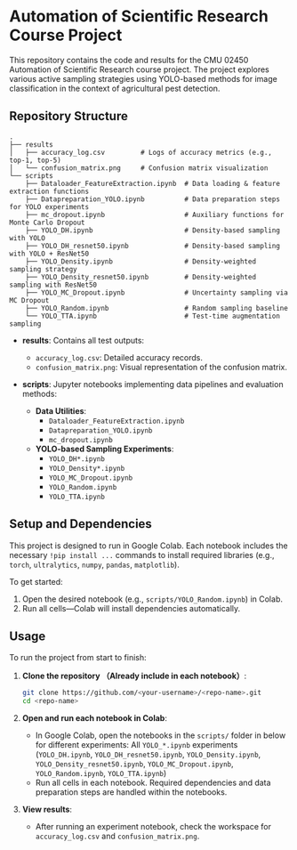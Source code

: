 # Automation of Scientific Research Course Project

This repository contains the code and results for the CMU 02450 Automation of Scientific Research course project. The project explores various active sampling strategies using YOLO-based methods for image classification in the context of agricultural pest detection.

## Repository Structure

```
.
├── results
│   ├── accuracy_log.csv         # Logs of accuracy metrics (e.g., top-1, top-5)
│   └── confusion_matrix.png     # Confusion matrix visualization
└── scripts
    ├── Dataloader_FeatureExtraction.ipynb  # Data loading & feature extraction functions
    ├── Datapreparation_YOLO.ipynb          # Data preparation steps for YOLO experiments
    ├── mc_dropout.ipynb                    # Auxiliary functions for Monte Carlo Dropout
    ├── YOLO_DH.ipynb                       # Density-based sampling with YOLO
    ├── YOLO_DH_resnet50.ipynb              # Density-based sampling with YOLO + ResNet50
    ├── YOLO_Density.ipynb                  # Density-weighted sampling strategy
    ├── YOLO_Density_resnet50.ipynb         # Density-weighted sampling with ResNet50
    ├── YOLO_MC_Dropout.ipynb               # Uncertainty sampling via MC Dropout
    ├── YOLO_Random.ipynb                   # Random sampling baseline
    └── YOLO_TTA.ipynb                      # Test-time augmentation sampling
```

- **results**: Contains all test outputs:
  - `accuracy_log.csv`: Detailed accuracy records.
  - `confusion_matrix.png`: Visual representation of the confusion matrix.

- **scripts**: Jupyter notebooks implementing data pipelines and evaluation methods:
  - **Data Utilities**:
    - `Dataloader_FeatureExtraction.ipynb`
    - `Datapreparation_YOLO.ipynb`
    - `mc_dropout.ipynb`
  - **YOLO-based Sampling Experiments**:
    - `YOLO_DH*.ipynb`        
    - `YOLO_Density*.ipynb`   
    - `YOLO_MC_Dropout.ipynb`
    - `YOLO_Random.ipynb`
    - `YOLO_TTA.ipynb`

## Setup and Dependencies

This project is designed to run in Google Colab. Each notebook includes the necessary `!pip install ...` commands to install required libraries (e.g., `torch`, `ultralytics`, `numpy`, `pandas`, `matplotlib`).

To get started:
1. Open the desired notebook (e.g., `scripts/YOLO_Random.ipynb`) in Colab.
2. Run all cells—Colab will install dependencies automatically.

## Usage

To run the project from start to finish:

1. **Clone the repository （Already include in each notebook）**:
   ```bash
   git clone https://github.com/<your-username>/<repo-name>.git
   cd <repo-name>
   ```
2. **Open and run each notebook in Colab**:
   - In Google Colab, open the notebooks in the `scripts/` folder in below for different experiments:
       All `YOLO_*.ipynb` experiments (`YOLO_DH.ipynb`, `YOLO_DH_resnet50.ipynb`, `YOLO_Density.ipynb`, `YOLO_Density_resnet50.ipynb`, `YOLO_MC_Dropout.ipynb`, `YOLO_Random.ipynb`, `YOLO_TTA.ipynb`)
   - Run all cells in each notebook. Required dependencies and data preparation steps are handled within the notebooks.

3. **View results**:
   - After running an experiment notebook, check the workspace for `accuracy_log.csv` and `confusion_matrix.png`.

